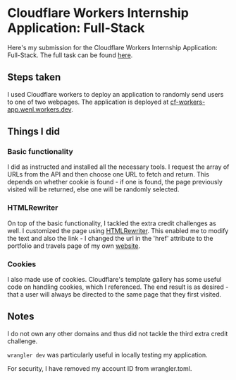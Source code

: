 # Cloudflare Workers Internship Application: Full-Stack

Here's my submission for the Cloudflare Workers Internship Application: Full-Stack. The full task can be found [here](https://github.com/cloudflare-internship-2020/internship-application-fullstack).

## Steps taken

I used Cloudflare workers to deploy an application to randomly send users to one of two webpages. The application is deployed at [cf-workers-app.wenl.workers.dev](https://cf-workers-app.wenl.workers.dev/).

## Things I did

### Basic functionality

I did as instructed and installed all the necessary tools. I request the array of URLs from the API and then choose one URL to fetch and return. This depends on whether cookie is found - if one is found, the page previously visited will be returned, else one will be randomly selected.

### HTMLRewriter

On top of the basic functionality, I tackled the extra credit challenges as well.
I customized the page using [HTMLRewriter](https://developers.cloudflare.com/workers/reference/apis/html-rewriter/). This enabled me to modify the text and also the link - I changed the url in the 'href' attribute to the portfolio and travels page of my own [website](https://wenhongl.com/).

### Cookies

I also made use of cookies. Cloudflare's template gallery has some useful code on handling cookies, which I referenced. The end result is as desired - that a user will always be directed to the same page that they first visited.

## Notes

I do not own any other domains and thus did not tackle the third extra credit challenge.

`wrangler dev` was particularly useful in locally testing my application.

For security, I have removed my account ID from wrangler.toml.
